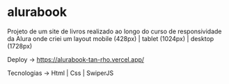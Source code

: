 # alurabook
Projeto de um site de livros realizado ao longo do curso de responsividade da Alura onde criei um layout mobile (428px) | tablet (1024px) | desktop (1728px)

Deploy -> https://alurabook-tan-rho.vercel.app/

Tecnologias -> Html | Css | SwiperJS
